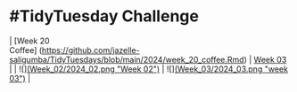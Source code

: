 # #TidyTuesday Challenge

| [Week 20<br>Coffee] (https://github.com/jazelle-saligumba/TidyTuesdays/blob/main/2024/week_20_coffee.Rmd) | [Week 03](https://github.com/poncest/tidytuesday/tree/main/2024/Week_03) |
| ![][(Week_02/2024_02.png "Week 02")](https://github.com/jazelle-saligumba/TidyTuesdays/blob/main/Visualizations/week_20_coffee.png) | ![][(Week_03/2024_03.png "week 03")](https://github.com/jazelle-saligumba/TidyTuesdays/blob/main/Visualizations/week_36_world.png) |
